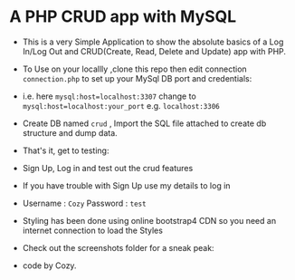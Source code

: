 
# A PHP CRUD app with MySQL

- This is a very Simple Application to show the absolute basics of a Log In/Log Out and CRUD(Create, Read, Delete and Update) app with PHP.

- To Use on your locallly ,clone this repo then edit connection ```connection.php``` to set up your MySql DB port and credentials:

- i.e. here  ```mysql:host=localhost:3307``` change to ```mysql:host=localhost:your_port``` e.g. ```localhost:3306```

- Create DB named ```crud``` , Import the SQL file attached to create db structure and dump data.

- That's it, get to testing:

- Sign Up, Log in and test out the crud features

- If you have trouble with Sign Up use my details to log in

- Username : ```Cozy``` Password : ```test```

- Styling has been done using online bootstrap4 CDN so you need an internet connection to load the Styles

- Check out the screenshots folder for a sneak peak:

- code by Cozy.
